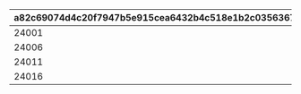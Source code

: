 |a82c69074d4c20f7947b5e915cea6432b4c518e1b2c0356367fa5a609ea7b457|7cf140528582a94864b59c243d0c3e863289b95571e35760af7829db0f7f4052|f64e12f979513e4a2792b588b89570c85a3badc8a31aa4617806483a41cd63e0|60fd67c8914d3da5c0033461884fbca9b792fefeef438fffa02f0de24c41402e|e9478527796f87c92b8550b085be9aac681fc15c5712a18782cb8120bd636ff2|0f0204c8b2456228e7dde4073b51b0cd99bd68be177178dc5b8abd9b257ff7d2|37fbf3de5f4b34c4ebf6e30afa80ae625bd5157d12c9a30433c4f4d58323f19b|fa28e5730bde3971f646908f1139bfc450533c3b2c25fa163d43a87501161e99|6a286f9adf051874687d7e0e7bea8f60c007e650d60b2058c0433c26dec443e2|
| --- | --- | --- | --- | --- | --- | --- | --- | --- |
|24001|24004|0|24003|1|109001|24005|5000|24002|
|24006|24009|5001|24008|2|109001|24010|-1|24007|
|24011|24017|0|24013|3|109101|24015|5000|24012|
|24016|24019|5001|24018|4|109101|24020|-1|24014|